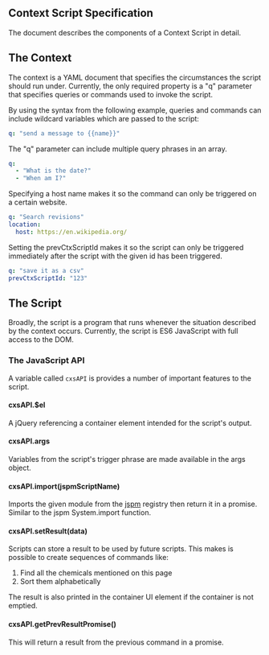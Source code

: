 Context Script Specification
------------------------------

The document describes the components of a Context Script in detail.

## The Context

The context is a YAML document that specifies the circumstances the script
should run under. Currently, the only required property is a "q" parameter
that specifies queries or commands used to invoke the script.

By using the syntax from the following example, queries and commands can include
wildcard variables which are passed to the script:

```yaml
q: "send a message to {{name}}"
```

The "q" parameter can include multiple query phrases in an array.

```yaml
q:
  - "What is the date?"
  - "When am I?"
```

Specifying a host name makes it so the command can only be triggered on a
certain website.

```yaml
q: "Search revisions"
location:
  host: https://en.wikipedia.org/
```

Setting the prevCtxScriptId makes it so the script can only be triggered
immediately after the script with the given id has been triggered.

```yaml
q: "save it as a csv"
prevCtxScriptId: "123"
```

## The Script

Broadly, the script is a program that runs whenever the situation described by
the context occurs. Currently, the script is ES6 JavaScript with full access to the DOM.

### The JavaScript API

A variable called `cxsAPI` is provides a number of important features to the script.

#### cxsAPI.$el

A jQuery referencing a container element intended for the script's output.

#### cxsAPI.args

Variables from the script's trigger phrase are made available in the args object.

#### cxsAPI.import(jspmScriptName)

Imports the given module from the [jspm](http://jspm.io/) registry
then return it in a promise. Similar to the jspm System.import function.

#### cxsAPI.setResult(data)

Scripts can store a result to be used by future scripts.
This makes is possible to create sequences of commands like:

1. Find all the chemicals mentioned on this page
2. Sort them alphabetically

The result is also printed in the container UI element if the container is not emptied.

#### cxsAPI.getPrevResultPromise()

This will return a result from the previous command in a promise.
